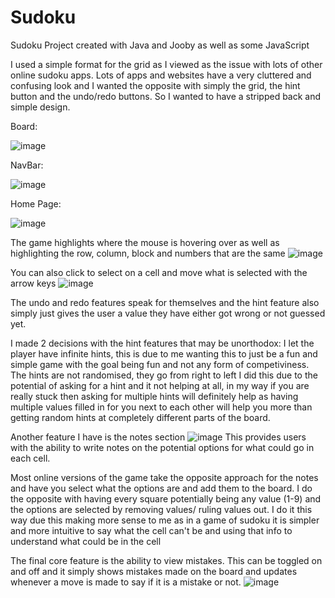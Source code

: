 # Sudoku
Sudoku Project created with Java and Jooby as well as some JavaScript

I used a simple format for the grid as I viewed as the issue with lots of other online sudoku apps. 
Lots of apps and websites have a very cluttered and confusing look and I wanted the opposite with simply the grid, the hint button and the undo/redo buttons.
So I wanted to have a stripped back and simple design.

Board:

![image](https://github.com/matthewduffy33/Sudoku/assets/105711454/24693c5b-1dd6-4ec4-a9dc-fb45e5533b42)

NavBar:

![image](https://github.com/matthewduffy33/Sudoku/assets/105711454/51d5413d-b1e5-4498-b2cb-11bb783b6289)

Home Page:

![image](https://github.com/matthewduffy33/Sudoku/assets/105711454/9c90f2b6-c3e6-4dca-9508-e684716414a5)

The game highlights where the mouse is hovering over as well as highlighting the row, column, block and numbers that are the same
![image](https://github.com/matthewduffy33/Sudoku/assets/105711454/14d05fb9-33c6-4c3e-9814-da53496f5218)

You can also click to select on a cell and move what is selected with the arrow keys
![image](https://github.com/matthewduffy33/Sudoku/assets/105711454/d481d9c4-7a42-44c6-bfae-b6dc4330f7fb)



The undo and redo features speak for themselves and the hint feature also simply just gives the user a value they have either got wrong or not guessed yet.

I made 2 decisions with the hint features that may be unorthodox: 
I let the player have infinite hints, this is due to me wanting this to just be a fun and simple game with the goal being fun and not any form of competiviness.
The hints are not randomised, they go from right to left I did this due to the potential of asking for a hint and it not helping at all, in my way if you are really 
stuck then asking for multiple hints will definitely help as having multiple values filled in for you next to each other will help you more than getting random hints at completely different parts of the board.

Another feature I have is the notes section
![image](https://github.com/matthewduffy33/Sudoku/assets/105711454/f49e8406-bf2c-4567-9ea3-6f7f37001d08)
This provides users with the ability to write notes on the potential options for what could go in each cell.

Most online versions of the game take the opposite approach for the notes and have you select what the options are and add them to the board.
I do the opposite with having every square potentially being any value (1-9) and the options are selected by removing values/ ruling values out. 
I do it this way due this making more sense to me as in a game of sudoku it is simpler and more intuitive to say what the cell can't be and using that info to understand what could be in the cell 

The final core feature is the ability to view mistakes.
This can be toggled on and off and it simply shows mistakes made on the board and updates whenever a move is made to say if it is a mistake or not.
![image](https://github.com/matthewduffy33/Sudoku/assets/105711454/569a8665-de63-4731-9759-d7405caf98df)

